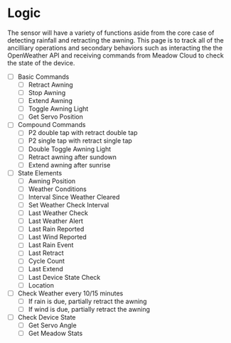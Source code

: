 ﻿# Logic

The sensor will have a variety of functions aside from the core case of detecting rainfall and retracting the awning. This page is to track all of the ancilliary operations and secondary behaviors such as interacting the the OpenWeather API and receiving commands from Meadow Cloud to check the state of the device.

- [ ] Basic Commands
  - [ ] Retract Awning
  - [ ] Stop Awning
  - [ ] Extend Awning
  - [ ] Toggle Awning Light
  - [ ] Get Servo Position
- [ ] Compound Commands
  - [ ] P2 double tap with retract double tap
  - [ ] P2 single tap with retract single tap
  - [ ] Double Toggle Awning Light
  - [ ] Retract awning after sundown
  - [ ] Extend awning after sunrise
-[ ] State Elements
  - [ ] Awning Position
  - [ ] Weather Conditions
  - [ ] Interval Since Weather Cleared
  - [ ] Set Weather Check Interval
  - [ ] Last Weather Check
  - [ ] Last Weather Alert
  - [ ] Last Rain Reported
  - [ ] Last Wind Reported
  - [ ] Last Rain Event
  - [ ] Last Retract
  - [ ] Cycle Count
  - [ ] Last Extend
  - [ ] Last Device State Check
  - [ ] Location

- [ ] Check Weather every 10/15 minutes
  - [ ] If rain is due, partially retract the awning
  - [ ] If wind is due, partially retract the awning

- [ ] Check Device State
  - [ ] Get Servo Angle
  - [ ] Get Meadow Stats